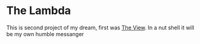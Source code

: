 # The Lambda
This is second project of my dream, first was [The View](https://yaoleksa.github.io/theView/). In a nut shell it will be my own humble messanger